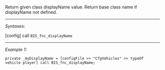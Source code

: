 Return given class displayName value. Return base class name if displayName not defined.


---
*Syntaxes:*

[config] call `BIS_fnc_displayName`

---
*Example 1:*

```sqf
private _myDisplayName = [configFile >> "CfgVehicles" >> typeOf vehicle player] call BIS_fnc_displayName;
```